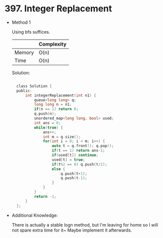 # 397. Integer Replacement

- Method 1

  Using bfs suffices.

  |        | Complexity |
  | ------ | ---------- |
  | Memory | O(n)       |
  | Time   | O(n)       |

  Solution:

  ```h

    class Solution {
    public:
        int integerReplacement(int n1) {
            queue<long long> q;
            long long n = n1;
            if(n == 1) return 0;
            q.push(n);
            unordered_map<long long, bool> used;
            int ans = 0;
            while(true) {
                ans++;
                int m = q.size();
                for(int i = 0; i < m; i++) {
                    auto t = q.front(); q.pop();
                    if(t == 1) return ans-1;
                    if(used[t]) continue;
                    used[t] = true;
                    if(t%2 == 0) q.push(t/2);
                    else {
                        q.push(t+1);
                        q.push(t-1);
                    }
                }
            }
            return -1;
        }
    };

  ```

<!-- - Method 2

    This is another method.

    | |   Complexity  |
    | ----------- | ----------- |
    |  Memory     | O(n) |
    |      Time       |  O(n) |


    Solution:

    ``` h



    ``` -->

- Additional Knowledge:

  There is actually a stable logn method, but I'm leaving for home so I will not spare extra time for it~ Maybe implement it afterwards.

<br>

